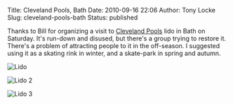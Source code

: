 Title: Cleveland Pools, Bath
Date: 2010-09-16 22:06
Author: Tony Locke
Slug: cleveland-pools-bath
Status: published

Thanks to Bill for organizing a visit to [Cleveland Pools](http://www.clevelandpools.org.uk/) lido in Bath on Saturday. It's run-down and disused, but there's a group trying to restore it. There's a problem of attracting people to it in the off-season. I suggested using it as a skating rink in winter, and a skate-park in spring and autumn.  

![Lido]({static}/images/2010/2010-09-11_15_53_22.jpg)

![Lido 2]({static}/images/2010/2010-09-11_15_53_40.jpg)

![Lido 3]({static}/images/2010/2010-09-11_15_54_23.jpg)
